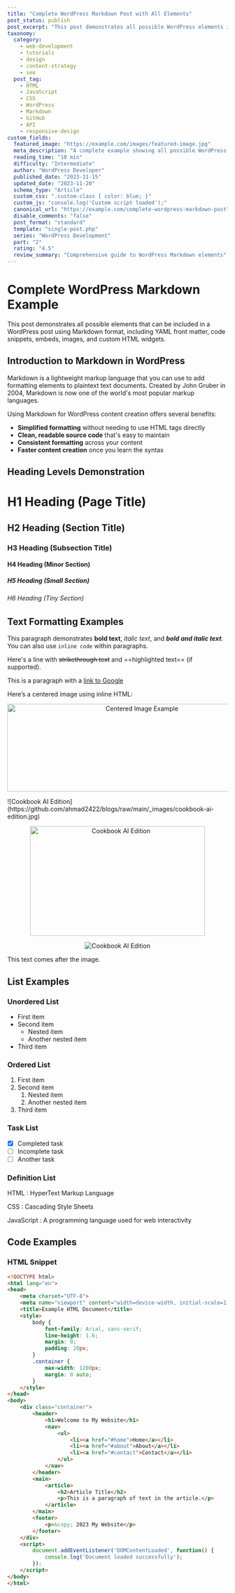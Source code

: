 ```yaml
---
title: "Complete WordPress Markdown Post with All Elements"
post_status: publish
post_excerpt: "This post demonstrates all possible WordPress elements including YAML front matter, code snippets, embeds, images, and custom HTML widgets."
taxonomy:
  category:
    - web-development
    - tutorials
    - design
    - content-strategy
    - seo
  post_tag:
    - HTML
    - JavaScript
    - CSS
    - WordPress
    - Markdown
    - GitHub
    - API
    - responsive-design
custom_fields:
  featured_image: "https://example.com/images/featured-image.jpg"
  meta_description: "A complete example showing all possible WordPress elements in Markdown format"
  reading_time: "10 min"
  difficulty: "Intermediate"
  author: "WordPress Developer"
  published_date: "2023-11-15"
  updated_date: "2023-11-20"
  schema_type: "Article"
  custom_css: ".custom-class { color: blue; }"
  custom_js: "console.log('Custom script loaded');"
  canonical_url: "https://example.com/complete-wordpress-markdown-post"
  disable_comments: "false"
  post_format: "standard"
  template: "single-post.php"
  series: "WordPress Development"
  part: "2"
  rating: "4.5"
  review_summary: "Comprehensive guide to WordPress Markdown elements"
---
```


# Complete WordPress Markdown Example

This post demonstrates all possible elements that can be included in a WordPress post using Markdown format, including YAML front matter, code snippets, embeds, images, and custom HTML widgets.

## Introduction to Markdown in WordPress

Markdown is a lightweight markup language that you can use to add formatting elements to plaintext text documents. Created by John Gruber in 2004, Markdown is now one of the world's most popular markup languages.

Using Markdown for WordPress content creation offers several benefits:

- **Simplified formatting** without needing to use HTML tags directly
- **Clean, readable source code** that's easy to maintain
- **Consistent formatting** across your content
- **Faster content creation** once you learn the syntax

## Heading Levels Demonstration

# H1 Heading (Page Title)

## H2 Heading (Section Title)

### H3 Heading (Subsection Title)

#### H4 Heading (Minor Section)

##### H5 Heading (Small Section)

###### H6 Heading (Tiny Section)

## Text Formatting Examples

This paragraph demonstrates **bold text**, *italic text*, and ***bold and italic text***. You can also use `inline code` within paragraphs.

Here's a line with ~~strikethrough text~~ and ==highlighted text== (if supported).

This is a paragraph with a [link to Google](https://www.google.com) 


Here’s a centered image using inline HTML:

<p align="center">
  <img src="https://s.w.org/style/images/about/WordPress-logotype-standard.png?text=Centered+Image" alt="Centered Image Example" width="600" height="200">
</p>
![Cookbook AI Edition](https://github.com/ahmad2422/blogs/raw/main/_images/cookbook-ai-edition.jpg)
<p align="center">
  <img src="https://github.com/ahmad2422/blogs/raw/main/_images/cookbook-ai-edition.jpg" 
       alt="Cookbook AI Edition" 
       width="400" height="250">
</p>
<p align="center">
  <img src="https://github.com/ahmad2422/blogs/raw/main/_images/cookbook-ai-edition.jpg" 
       alt="Cookbook AI Edition" 
       style="max-width:100%; height:auto;" />
</p>



This text comes after the image.



## List Examples

### Unordered List

- First item
- Second item
  - Nested item
  - Another nested item
- Third item

### Ordered List

1. First item
2. Second item
   1. Nested item
   2. Another nested item
3. Third item

### Task List

- [x] Completed task
- [ ] Incomplete task
- [ ] Another task

### Definition List

HTML
: HyperText Markup Language

CSS
: Cascading Style Sheets

JavaScript
: A programming language used for web interactivity

## Code Examples

### HTML Snippet

```html
<!DOCTYPE html>
<html lang="en">
<head>
    <meta charset="UTF-8">
    <meta name="viewport" content="width=device-width, initial-scale=1.0">
    <title>Example HTML Document</title>
    <style>
        body {
            font-family: Arial, sans-serif;
            line-height: 1.6;
            margin: 0;
            padding: 20px;
        }
        .container {
            max-width: 1200px;
            margin: 0 auto;
        }
    </style>
</head>
<body>
    <div class="container">
        <header>
            <h1>Welcome to My Website</h1>
            <nav>
                <ul>
                    <li><a href="#home">Home</a></li>
                    <li><a href="#about">About</a></li>
                    <li><a href="#contact">Contact</a></li>
                </ul>
            </nav>
        </header>
        <main>
            <article>
                <h2>Article Title</h2>
                <p>This is a paragraph of text in the article.</p>
            </article>
        </main>
        <footer>
            <p>&copy; 2023 My Website</p>
        </footer>
    </div>
    <script>
        document.addEventListener('DOMContentLoaded', function() {
            console.log('Document loaded successfully');
        });
    </script>
</body>
</html>
